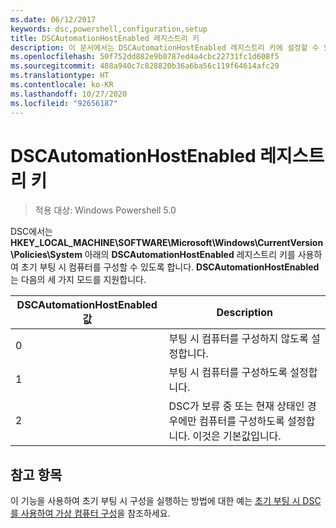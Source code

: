 ```yaml
---
ms.date: 06/12/2017
keywords: dsc,powershell,configuration,setup
title: DSCAutomationHostEnabled 레지스트리 키
description: 이 문서에서는 DSCAutomationHostEnabled 레지스트리 키에 설정할 수 있는 값을 정의합니다.
ms.openlocfilehash: 50f752dd882e9b0787ed4a4cbc22731fc1d608f5
ms.sourcegitcommit: 488a940c7c828820b36a6ba56c119f64614afc29
ms.translationtype: HT
ms.contentlocale: ko-KR
ms.lasthandoff: 10/27/2020
ms.locfileid: "92656187"
---
```

# <a name="dscautomationhostenabled-registry-key"></a>DSCAutomationHostEnabled 레지스트리 키

> 적용 대상: Windows Powershell 5.0

DSC에서는 **HKEY_LOCAL_MACHINE\SOFTWARE\Microsoft\Windows\CurrentVersion\Policies\System** 아래의 **DSCAutomationHostEnabled** 레지스트리 키를 사용하여 초기 부팅 시 컴퓨터를 구성할 수 있도록 합니다. **DSCAutomationHostEnabled** 는 다음의 세 가지 모드를 지원합니다.

| DSCAutomationHostEnabled 값 |                                              Description                                              |
| ------------------------------ | ----------------------------------------------------------------------------------------------------- |
| 0                              | 부팅 시 컴퓨터를 구성하지 않도록 설정합니다.                                                           |
| 1                              | 부팅 시 컴퓨터를 구성하도록 설정합니다.                                                            |
| 2                              | DSC가 보류 중 또는 현재 상태인 경우에만 컴퓨터를 구성하도록 설정합니다. 이것은 기본값입니다. |

## <a name="see-also"></a>참고 항목

이 기능을 사용하여 초기 부팅 시 구성을 실행하는 방법에 대한 예는 [초기 부팅 시 DSC를 사용하여 가상 컴퓨터 구성](bootstrapDsc.md)을 참조하세요.

